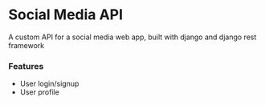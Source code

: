 # Social Media API
A custom API for a social media web app, built with django and django rest framework

### Features
- User login/signup
- User profile